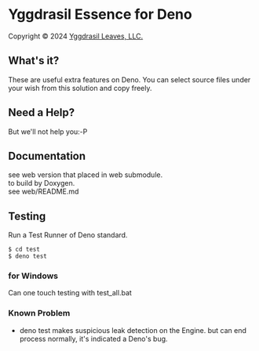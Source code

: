 # Yggdrasil Essence for Deno

Copyright © 2024 [Yggdrasil Leaves, LLC.](https://yggdrasil-leaves.com)

## What's it?

These are useful extra features on Deno.
You can select source files under your wish from this solution and copy freely.

## Need a Help?

But we'll not help you:-P

## Documentation

see web version that placed in web submodule.  
to build by Doxygen.  
see web/README.md  

## Testing

Run a Test Runner of Deno standard.  

```
$ cd test
$ deno test
```

### for Windows

Can one touch testing with test_all.bat

### Known Problem

- deno test makes suspicious leak detection on the Engine.
	but can end process normally, it's indicated a Deno's bug.

